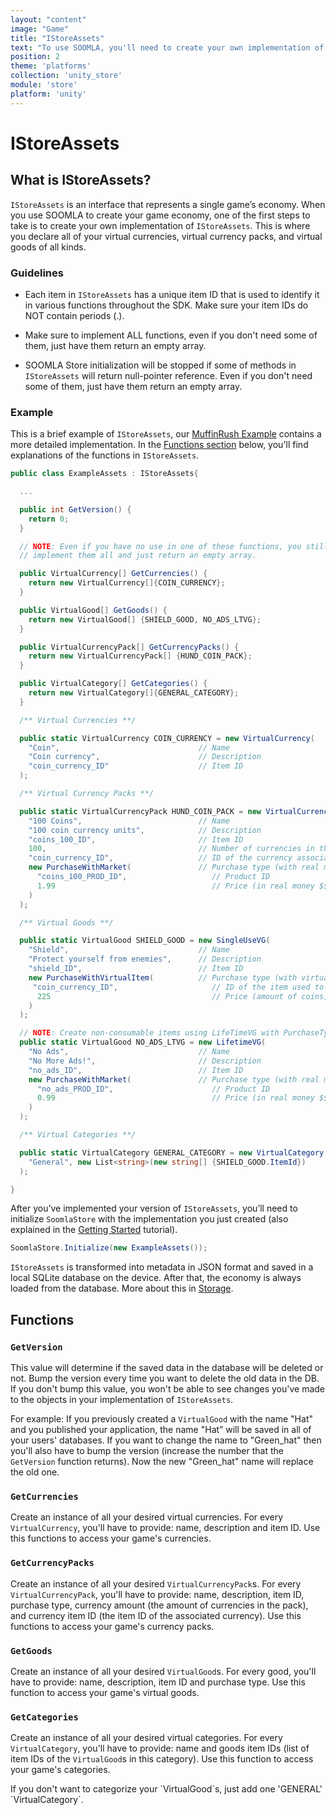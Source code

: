 ```yaml
---
layout: "content"
image: "Game"
title: "IStoreAssets"
text: "To use SOOMLA, you'll need to create your own implementation of IStoreAssets, an interface that represents your game’s economy."
position: 2
theme: 'platforms'
collection: 'unity_store'
module: 'store'
platform: 'unity'
---
```


# IStoreAssets

## What is IStoreAssets?

`IStoreAssets` is an interface that represents a single game’s economy. When you use SOOMLA to create your game economy, one of the first steps to take is to create your own implementation of `IStoreAssets`. This is where you declare all of your virtual currencies, virtual currency packs, and virtual goods of all kinds.

### Guidelines

- Each item in `IStoreAssets` has a unique item ID that is used to identify it in various functions throughout the SDK. Make sure your item IDs do NOT contain periods (.).

- Make sure to implement ALL functions, even if you don't need some of them, just have them return an empty array.

- SOOMLA Store initialization will be stopped if some of methods in `IStoreAssets` will return null-pointer reference. Even if you don't need some of them, just have them return an empty array.

### Example

This is a brief example of `IStoreAssets`, our [MuffinRush Example](https://github.com/soomla/unity3d-store/blob/master/Soomla/Assets/Examples/MuffinRush/MuffinRushAssets.cs) contains a more detailed implementation. In the [Functions section](#functions) below, you'll find explanations of the functions in `IStoreAssets`.

``` cs
public class ExampleAssets : IStoreAssets{

  ...

  public int GetVersion() {
    return 0;
  }

  // NOTE: Even if you have no use in one of these functions, you still need to
  // implement them all and just return an empty array.

  public VirtualCurrency[] GetCurrencies() {
    return new VirtualCurrency[]{COIN_CURRENCY};
  }

  public VirtualGood[] GetGoods() {
    return new VirtualGood[] {SHIELD_GOOD, NO_ADS_LTVG};
  }

  public VirtualCurrencyPack[] GetCurrencyPacks() {
    return new VirtualCurrencyPack[] {HUND_COIN_PACK};
  }

  public VirtualCategory[] GetCategories() {
    return new VirtualCategory[]{GENERAL_CATEGORY};
  }

  /** Virtual Currencies **/

  public static VirtualCurrency COIN_CURRENCY = new VirtualCurrency(
    "Coin",                               // Name
    "Coin currency",                      // Description
    "coin_currency_ID"                    // Item ID
  );

  /** Virtual Currency Packs **/

  public static VirtualCurrencyPack HUND_COIN_PACK = new VirtualCurrencyPack(
    "100 Coins",                          // Name
    "100 coin currency units",            // Description
    "coins_100_ID",                       // Item ID
    100,                                  // Number of currencies in the pack
    "coin_currency_ID",                   // ID of the currency associated with this pack
    new PurchaseWithMarket(               // Purchase type (with real money $$$)
      "coins_100_PROD_ID",                   // Product ID
      1.99                                   // Price (in real money $$$)
    )
  );

  /** Virtual Goods **/

  public static VirtualGood SHIELD_GOOD = new SingleUseVG(
    "Shield",                             // Name
    "Protect yourself from enemies",      // Description
    "shield_ID",                          // Item ID
    new PurchaseWithVirtualItem(          // Purchase type (with virtual currency)
     "coin_currency_ID",                     // ID of the item used to pay with
      225                                    // Price (amount of coins)
    )
  );

  // NOTE: Create non-consumable items using LifeTimeVG with PurchaseType of PurchaseWithMarket.
  public static VirtualGood NO_ADS_LTVG = new LifetimeVG(
    "No Ads",                             // Name
    "No More Ads!",                       // Description
    "no_ads_ID",                          // Item ID
    new PurchaseWithMarket(               // Purchase type (with real money $$$)
      "no_ads_PROD_ID",                      // Product ID
      0.99                                   // Price (in real money $$$)
    )
  );

  /** Virtual Categories **/

  public static VirtualCategory GENERAL_CATEGORY = new VirtualCategory(
    "General", new List<string>(new string[] {SHIELD_GOOD.ItemId})
  );

}
```

After you’ve implemented your version of `IStoreAssets`, you’ll need to initialize `SoomlaStore` with the implementation you just created (also explained in the [Getting Started](/unity/store/Store_GettingStarted) tutorial).

``` cs
SoomlaStore.Initialize(new ExampleAssets());
```

`IStoreAssets` is transformed into metadata in JSON format and saved in a local SQLite database on the device. After that, the economy is always loaded from the database. More about this in [Storage](/unity/store/Store_Storage).

## Functions

### `GetVersion`

This value will determine if the saved data in the database will be deleted or not. Bump the version every time you want to delete the old data in the DB. If you don't bump this value, you won't be able to see changes you've made to the objects in your implementation of `IStoreAssets`.

For example: If you previously created a `VirtualGood` with the name "Hat" and you published your application, the name "Hat” will be saved in all of your users' databases. If you want to change the name to "Green_hat" then you'll also have to bump the version (increase the number that the `GetVersion` function returns). Now the new "Green_hat" name will replace the old one.

### `GetCurrencies`

Create an instance of all your desired virtual currencies. For every `VirtualCurrency`, you'll have to provide: name, description and item ID. Use this functions to access your game's currencies.

### `GetCurrencyPacks`

Create an instance of all your desired `VirtualCurrencyPack`s. For every `VirtualCurrencyPack`, you'll have to provide: name, description, item ID, purchase type, currency amount (the amount of currencies in the pack), and currency item ID (the item ID of the associated currency). Use this functions to access your game's currency packs.

### `GetGoods`

Create an instance of all your desired `VirtualGood`s. For every good, you'll have to provide: name, description, item ID and purchase type. Use this function to access your game's virtual goods.

### `GetCategories`

Create an instance of all your desired virtual categories. For every `VirtualCategory`, you'll have to provide: name and goods item IDs (list of item IDs of the `VirtualGood`s in this category). Use this function to access your game's categories.

<div class="info-box">If you don't want to categorize your `VirtualGood`s, just add one 'GENERAL' `VirtualCategory`.</div>
